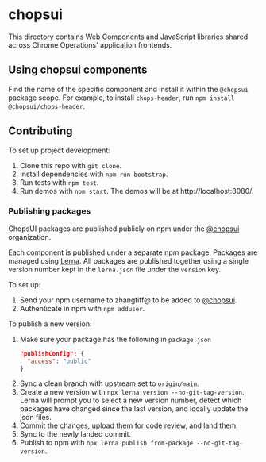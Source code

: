# chopsui

This directory contains Web Components and JavaScript libraries shared across Chrome Operations' application frontends.

## Using chopsui components

Find the name of the specific component and install it within the `@chopsui` package scope. For example, to install `chops-header`, run `npm install @chopsui/chops-header`.

## Contributing

To set up project development:
1. Clone this repo with `git clone`.
2. Install dependencies with `npm run bootstrap`.
3. Run tests with `npm test`.
4. Run demos with `npm start`. The demos will be at http://localhost:8080/.

### Publishing packages

ChopsUI packages are published publicly on npm under the [@chopsui](https://www.npmjs.com/settings/chopsui/packages) organization.

Each component is published under a separate npm package. Packages are managed using [Lerna](https://lernajs.io/). All packages are published together using a single version number kept in the `lerna.json` file under the `version` key.

To set up:
1. Send your npm username to zhangtiff@ to be added to [@chopsui](https://www.npmjs.com/settings/chopsui/packages).
2. Authenticate in npm with `npm adduser`.

To publish a new version:
1. Make sure your package has the following in `package.json`
    ```json
    "publishConfig": {
      "access": "public"
    }
    ```
2. Sync a clean branch with upstream set to `origin/main`.
3. Create a new version with `npx lerna version --no-git-tag-version`. Lerna will prompt you to select a new version number, detect which packages have changed since the last version, and locally update the json files.
4. Commit the changes, upload them for code review, and land them.
5. Sync to the newly landed commit.
6. Publish to npm with `npx lerna publish from-package --no-git-tag-version`.
